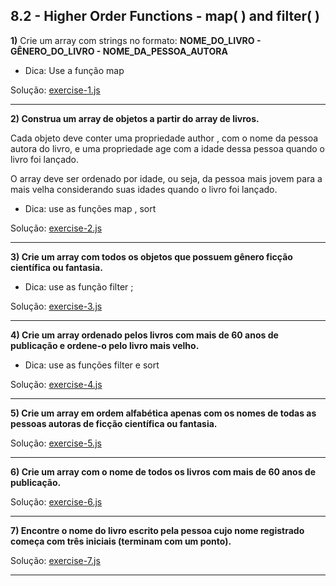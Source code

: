 ## 8.2 - Higher Order Functions - map( ) and filter( )

**1)** Crie um array com strings no formato: **NOME_DO_LIVRO - GÊNERO_DO_LIVRO - NOME_DA_PESSOA_AUTORA**

- Dica: Use a função map

Solução: [exercise-1.js](./exercise-1.js)

<hr>

**2) Construa um array de objetos a partir do array de livros.**

Cada objeto deve conter uma propriedade author , com o nome da pessoa autora do livro, e uma propriedade age com a idade dessa pessoa quando o livro foi lançado.

O array deve ser ordenado por idade, ou seja, da pessoa mais jovem para a mais velha considerando suas idades quando o livro foi lançado.

- Dica: use as funções map , sort

Solução: [exercise-2.js](./exercise-2.js)

<hr>

**3) Crie um array com todos os objetos que possuem gênero ficção científica ou fantasia.**

- Dica: use as função filter ;

Solução: [exercise-3.js](./exercise-3.js)

<hr>

**4) Crie um array ordenado pelos livros com mais de 60 anos de publicação e ordene-o pelo livro mais velho.**

- Dica: use as funções filter e sort

Solução: [exercise-4.js](./exercise-4.js)

<hr>

**5) Crie um array em ordem alfabética apenas com os nomes de todas as pessoas autoras de ficção científica ou fantasia.**

Solução: [exercise-5.js](./exercise-5.js)

<hr>

**6) Crie um array com o nome de todos os livros com mais de 60 anos de publicação.**

Solução: [exercise-6.js](./exercise-6.js)

<hr>

**7) Encontre o nome do livro escrito pela pessoa cujo nome registrado começa com três iniciais (terminam com um ponto).**

Solução: [exercise-7.js](./exercise-7.js)

<hr>